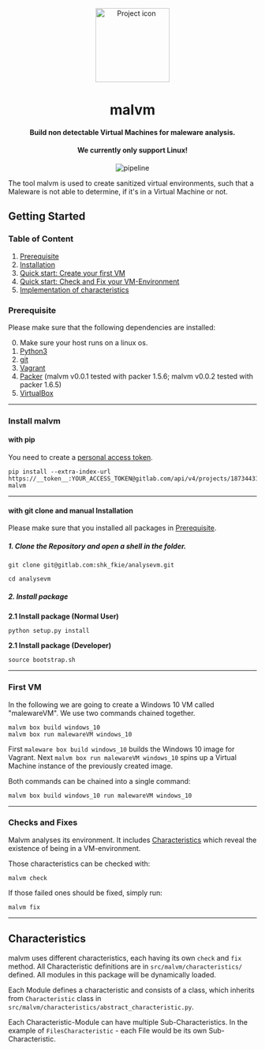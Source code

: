 <div align="center">
<img src="https://gitlab.com/uploads/-/system/project/avatar/18734431/computer.png" align="center" width="150" alt="Project icon">
<h1>malvm</h1>
<h4>Build non detectable Virtual Machines for maleware analysis.</h4>
<h4>We currently only support Linux!</h4>

![pipeline](https://gitlab.com/shk_fkie/analysevm/badges/master/pipeline.svg "Pipeline")
</div>


The tool malvm is used to create sanitized virtual environments, such that a
Maleware is not able to determine, if it's in a Virtual Machine or not.

## Getting Started
### Table of Content

1. [Prerequisite](#prerequisite)
2. [Installation](#install-malvm)
3. [Quick start: Create your first VM](#first-vm)
4. [Quick start: Check and Fix your VM-Environment](#checks-and-fixes)
5. [Implementation of characteristics](#Characteristics)

### Prerequisite
Please make sure that the following dependencies are installed:

0. Make sure your host runs on a linux os.
1. [Python3](https://www.python.org/downloads/)
2. [git](https://git-scm.com/downloads)
3. [Vagrant](https://www.vagrantup.com/downloads)
4. [Packer](https://learn.hashicorp.com/packer/getting-started/install) (malvm v0.0.1 tested with packer 1.5.6; malvm v0.0.2 tested with packer 1.6.5)
5. [VirtualBox](https://www.virtualbox.org/wiki/Downloads) 

---

### Install malvm

#### with pip

You need to create a [personal access token](https://docs.gitlab.com/ee/user/profile/personal_access_tokens.html).

```shell
pip install --extra-index-url https://__token__:YOUR_ACCESS_TOKEN@gitlab.com/api/v4/projects/18734431/packages/pypi/simple malvm
```

---

#### with git clone and manual Installation

Please make sure that you installed all packages in [Prerequisite](#prerequisite).

##### **1. Clone the Repository and open a shell in the folder.**
```shell
git clone git@gitlab.com:shk_fkie/analysevm.git
```

```shell
cd analysevm
```

##### **2. Install package**

**2.1 Install package (Normal User)**

```shell
python setup.py install
```

**2.1 Install package (Developer)**

```shell
source bootstrap.sh
```

---

### First VM

In the following we are going to create a Windows 10 VM called "malewareVM".
We use two commands chained together.

```shell
malvm box build windows_10
malvm box run malewareVM windows_10
```
First `maleware box build windows_10` builds the Windows 10 image for Vagrant.
Next `malvm box run malewareVM windows_10` spins up a Virtual Machine instance of the 
previously created image.

Both commands can be chained into a single command:
```shell
malvm box build windows_10 run malewareVM windows_10
```

---

### Checks and Fixes 

Malvm analyses its environment. It includes 
[Characteristics](https://gitlab.com/shk_fkie/analysevm/-/wikis/2.-Characteristics) 
which reveal the existence of being in a VM-environment.

Those characteristics can be checked with:

```shell
malvm check
```

If those failed ones should be fixed, simply run:

```shell
malvm fix
```

---

## Characteristics

malvm uses different characteristics, each having its own `check` and `fix` method.
All Characteristic definitions are in `src/malvm/characteristics/` defined.
All modules in this package will be dynamically loaded.

Each Module defines a characteristic and consists of a class, which inherits from `Characteristic` class in 
`src/malvm/characteristics/abstract_characteristic.py`.

Each Characteristic-Module can have multiple Sub-Characteristics.
In the example of `FilesCharacteristic` - each File would be its own
Sub-Characteristic.
